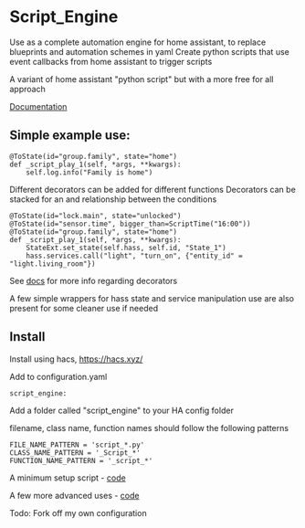 # Script_Engine

Use as a complete automation engine for home assistant, to replace blueprints and automation schemes in yaml
Create python scripts that use event callbacks from home assistant to trigger scripts

A variant of home assistant "python script" but with a more free for all approach

[Documentation](docs/script_engine/index.md)

## Simple example use:
```
@ToState(id="group.family", state="home")
def _script_play_1(self, *args, **kwargs):
    self.log.info("Family is home")
```

Different decorators can be added for different functions
Decorators can be stacked for an and relationship between the conditions

```
@ToState(id="lock.main", state="unlocked")
@ToState(id="sensor.time", bigger_than=ScriptTime("16:00"))
@ToState(id="group.family", state="home")
def _script_play_1(self, *args, **kwargs):
    StateExt.set_state(self.hass, self.id, "State_1")
    hass.services.call("light", "turn_on", {"entity_id" = "light.living_room"})
```

See [docs](docs/script_engine/decorators/index.md) for more info regarding decorators

A few simple wrappers for hass state and service manipulation use are also present for some cleaner use if needed


## Install

Install using hacs, https://hacs.xyz/

Add to configuration.yaml
```
script_engine:
```

Add a folder called "script_engine" to your HA config folder

filename, class name, function names should follow the following patterns
```
FILE_NAME_PATTERN = 'script_*.py'
CLASS_NAME_PATTERN = '_Script_*'
FUNCTION_NAME_PATTERN = '_script_*'
```

A minimum setup script - [code](script_engine/examples/script_example_simple.py)

A few more advanced uses - [code](script_engine/examples/script_example_advanced.py)

Todo: Fork off my own configuration 
 

